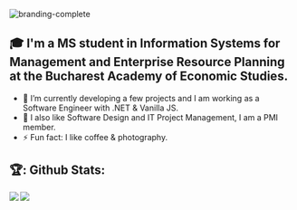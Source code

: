 ![branding-complete](https://user-images.githubusercontent.com/22495045/137598935-0c0d8d5b-dfee-411a-be3f-5c77af5c057f.jpg)



## 🎓 I'm a MS student in Information Systems for Management and Enterprise Resource Planning at the Bucharest Academy of Economic Studies.

- 🔭 I’m currently developing a few projects and I am working as a Software Engineer with .NET & Vanilla JS.
- 🌱 I also like Software Design and IT Project Management, I am a PMI member.
- ⚡ Fun fact: I like coffee & photography.

## 🏆: Github Stats:

<div>
<a href="https://github-readme-stats.vercel.app/api/top-langs/?username=CatalinCaldararu&hide=php&theme=great-gatsby">
  <img align="left" src="https://github-readme-stats.vercel.app/api/top-langs/?username=CatalinCaldararu&hide=php&theme=github_dark" />
</a>

<a href="https://github-readme-stats.vercel.app/api?username=CatalinCaldararu&theme=github_dark">
  <img  align="left" src="https://github-readme-stats.vercel.app/api?username=CatalinCaldararu&count_private=true&show_icons=true&theme=github_dark" />
</a>
</div>

